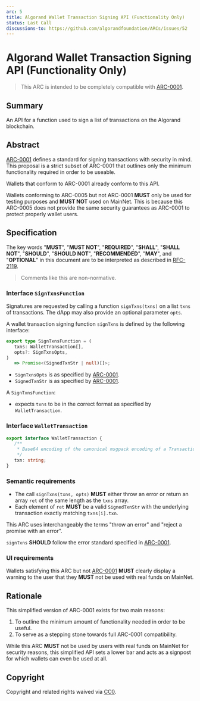 ```yaml
---
arc: 5
title: Algorand Wallet Transaction Signing API (Functionality Only)
status: Last Call
discussions-to: https://github.com/algorandfoundation/ARCs/issues/52
---
```


# Algorand Wallet Transaction Signing API (Functionality Only)

> This ARC is intended to be completely compatible with [ARC-0001](arc-0001.md).

## Summary

An API for a function used to sign a list of transactions on the Algorand blockchain.

## Abstract

[ARC-0001](arc-0001.md) defines a standard for signing transactions with security in mind. This proposal is a strict subset of ARC-0001 that outlines only the minimum functionality required in order to be useable.

Wallets that conform to ARC-0001 already conform to this API.

Wallets conforming to ARC-0005 but not ARC-0001 **MUST** only be used for testing purposes and **MUST NOT** used on MainNet.
This is because this ARC-0005 does not provide the same security guarantees as ARC-0001 to protect properly wallet users.

## Specification

The key words "**MUST**", "**MUST NOT**", "**REQUIRED**", "**SHALL**", "**SHALL NOT**", "**SHOULD**", "**SHOULD NOT**", "**RECOMMENDED**", "**MAY**", and "**OPTIONAL**" in this document are to be interpreted as described in [RFC-2119](https://www.ietf.org/rfc/rfc2119.txt).

> Comments like this are non-normative.

### Interface `SignTxnsFunction`

Signatures are requested by calling a function `signTxns(txns)` on a list `txns` of transactions. The dApp may also provide an optional parameter `opts`. 

A wallet transaction signing function `signTxns` is defined by the following interface:
```ts
export type SignTxnsFunction = (
   txns: WalletTransaction[],
   opts?: SignTxnsOpts,
)
   => Promise<(SignedTxnStr | null)[]>;
```
* `SignTxnsOpts` is as specified by [ARC-0001](arc-0001.md#interface-signtxnsopts).
* `SignedTxnStr` is as specified by [ARC-0001](arc-0001.md#interface-signedtxnstr).

A `SignTxnsFunction`:
* expects `txns` to be in the correct format as specified by `WalletTransaction`.

### Interface `WalletTransaction`

```ts
export interface WalletTransaction {
   /**
    * Base64 encoding of the canonical msgpack encoding of a Transaction.
    */
   txn: string;
}
```

### Semantic requirements

* The call `signTxns(txns, opts)` **MUST** either throw an error or return an array `ret` of the same length as the `txns` array.
* Each element of `ret` **MUST** be a valid `SignedTxnStr` with the underlying transaction exactly matching `txns[i].txn`.

This ARC uses interchangeably the terms "throw an error" and "reject a promise with an error".

`signTxns` **SHOULD** follow the error standard specified in [ARC-0001](arc-0001.md#error-standards).

### UI requirements

Wallets satisfying this ARC but not [ARC-0001](arc-0001.md) **MUST** clearly display a warning to the user that they **MUST** not be used with real funds on MainNet.

## Rationale

This simplified version of ARC-0001 exists for two main reasons:

1. To outline the minimum amount of functionality needed in order to be useful.
2. To serve as a stepping stone towards full ARC-0001 compatibility.

While this ARC **MUST** not be used by users with real funds on MainNet for security reasons, this simplified API sets a lower bar and acts as a signpost for which wallets can even be used at all.

## Copyright

Copyright and related rights waived via [CC0](https://creativecommons.org/publicdomain/zero/1.0/).
